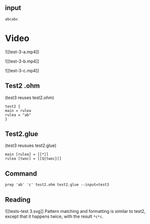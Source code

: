 ## input
```
abcabc
```
# Video

![[test-3-a.mp4]]

![[test-3-b.mp4]]

![[test-3-c.mp4]]

## Test2 .ohm
(test3 reuses test2.ohm)
```
test2 {
main = rulea
rulea = "ab"
}
```

## Test2.glue
(test3 reusues test2.glue)
```
main [rulea] = [[*]]
rulea [twoc] = [[${twoc}]]
```

## Command
```
prep 'ab' 'c' test2.ohm test2.glue --input=test3
```
## Reading
![[tests-test 3.svg]]
Pattern matching and formatting is similar to test2, except that it happens twice, with the result `*c*c`.